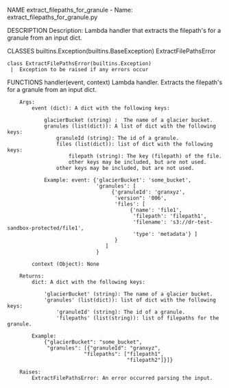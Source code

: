 NAME
    extract_filepaths_for_granule - Name: extract_filepaths_for_granule.py

DESCRIPTION
    Description:  Lambda handler that extracts the filepath's for a granule from an input dict.

CLASSES
    builtins.Exception(builtins.BaseException)
        ExtractFilePathsError

    class ExtractFilePathsError(builtins.Exception)
     |  Exception to be raised if any errors occur
     
FUNCTIONS
    handler(event, context)
        Lambda handler. Extracts the filepath's for a granule from an input dict.

        Args:
            event (dict): A dict with the following keys:

                glacierBucket (string) :  The name of a glacier bucket.
                granules (list(dict)): A list of dict with the following keys:
                    granuleId (string): The id of a granule.
                    files (list(dict)): list of dict with the following keys:
                        filepath (string): The key (filepath) of the file.
                        other keys may be included, but are not used.
                    other keys may be included, but are not used.

                Example: event: {'glacierBucket': 'some_bucket',
                                 'granules': [
                                      {'granuleId': 'granxyz',
                                       'version": '006',
                                       'files': [
                                            {'name': 'file1',
                                             'filepath': 'filepath1',
                                             'filename': 's3://dr-test-sandbox-protected/file1',
                                             'type': 'metadata'} ]
                                       }
                                    ]
                                 }

            context (Object): None

        Returns:
            dict: A dict with the following keys:

                'glacierBucket' (string): The name of a glacier bucket.
                'granules' (list(dict)): list of dict with the following keys:
                    'granuleId' (string): The id of a granule.
                    'filepaths' (list(string)): list of filepaths for the granule.

            Example:
                {"glacierBucket": "some_bucket",
                 "granules": [{"granuleId": "granxyz",
                             "filepaths": ["filepath1",
                                           "filepath2"]}]}

        Raises:
            ExtractFilePathsError: An error occurred parsing the input.
